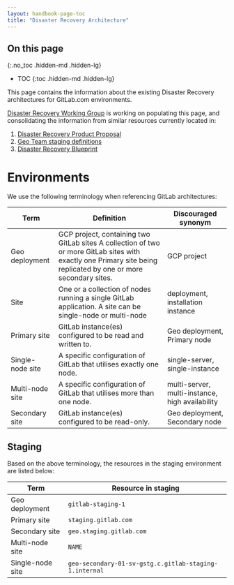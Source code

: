 ```yaml
---
layout: handbook-page-toc
title: "Disaster Recovery Architecture"
---
```

## On this page

{:.no_toc .hidden-md .hidden-lg}

- TOC
{:toc .hidden-md .hidden-lg}

This page contains the information about the existing Disaster Recovery architectures for GitLab.com environments.

[Disaster Recovery Working Group](/company/team/structure/working-groups/disaster-recovery/) is working on populating this page, and consolidating the information from similar resources currently located in:

1. [Disaster Recovery Product Proposal](/handbook/engineering/infrastructure/product-management/proposals/disaster-recovery/index.html)
1. [Geo Team staging definitions](/handbook/engineering/development/enablement/geo/staging.html)
1. [Disaster Recovery Blueprint](https://gitlab.com/gitlab-com/gl-infra/readiness/-/blob/master/library/disaster-recovery/index.md)


# Environments

We use the following terminology when referencing GitLab architectures:

| Term | Definition  | Discouraged synonym |
| ------ | -------- |------------------- |
| Geo deployment | GCP project, containing two GitLab sites A collection of two or more GitLab sites with exactly one Primary site being replicated by one or more secondary sites. | GCP project |
| Site | One or a collection of nodes running a single GitLab application. A site can be single-node or multi-node | deployment, installation instance |
| Primary site | GitLab instance(es) configured to be read and written to. | Geo deployment, Primary node |
| Single-node site | A specific configuration of GitLab that utilises exactly one node. | single-server, single-instance |
| Multi-node site | A specific configuration of GitLab that utilises more than one node.| multi-server, multi-instance, high availability |
| Secondary site | GitLab instance(es) configured to be read-only.| Geo deployment, Secondary node |

## Staging

Based on the above terminology, the resources in the staging environment are listed below:


| Term | Resource in staging |
| ---- | ------------------- |
| Geo deployment | `gitlab-staging-1` |
| Primary site | `staging.gitlab.com` |
| Secondary site | `geo.staging.gitlab.com`|
| Multi-node site | `NAME` |
| Single-node site | `geo-secondary-01-sv-gstg.c.gitlab-staging-1.internal` |
